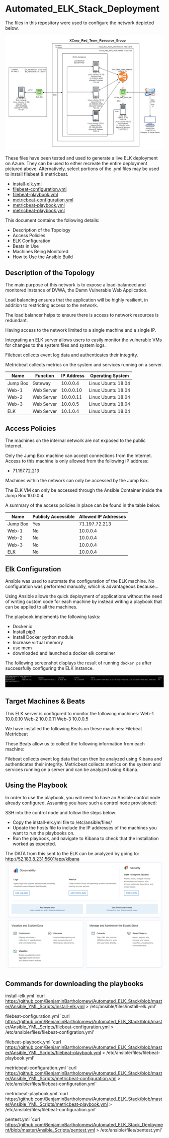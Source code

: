 # Automated_ELK_Stack_Deployment

The files in this repository were used to configure the network depicted below.

![XCorp_Red_Team_Network_Diagram](Images/XCorp_Red_Team_Network_Diagram_Fixed.png)

These files have been tested and used to generate a live ELK deployment on Azure. They can be used to either recreate the entire deployment pictured above. Alternatively, select portions of the .yml files may be used to install filebeat & metricbeat.


- [install-elk.yml](Ansible_Scripts/install-elk.yml)
- [filebeat-configuration.yml](Ansible_Scripts/filebeat-configuration.yml)
- [filebeat-playbook.yml](Ansible_Scripts/filebeat-playbook.yml)
- [metricbeat-configuration.yml](Ansible_Scripts/metricbeat-configuration.yml)
- [metricbeat-playbook.yml](Ansible_Scripts/metricbeat-playbook.yml)
- [metricbeat-playbook.yml](Ansible_Scripts/pentest.yml)


This document contains the following details:
- Description of the Topology
- Access Policies
- ELK Configuration
- Beats in Use
- Machines Being Monitored
- How to Use the Ansible Build


## Description of the Topology

The main purpose of this network is to expose a load-balanced and monitored instance of DVWA, the Damn Vulnerable Web Application.

Load balancing ensures that the application will be highly resilient, in addition to restricting access to the network.

The load balancer helps to ensure there is access to network resources is redundant.

Having access to the network limited to a single machine and a single IP.

Integrating an ELK server allows users to easily monitor the vulnerable VMs for changes to the system files and system logs.

Filebeat collects event log data and authenticates their integrity.

Metricbeat collects metrics on the system and services running on a server.


| Name     | Function | IP Address | Operating System  |
|----------|----------|------------|-------------------|
| Jump Box |Gateway   | 10.0.0.4   | Linux Ubuntu 18.04|
| Web-1    |Web Server| 10.0.0.10  | Linux Ubuntu 18.04|
| Web-2    |Web Server| 10.0.0.11  | Linux Ubuntu 18.04|
| Web-3    |Web Server| 10.0.0.5   | Linux Ubuntu 18.04|
| ELK      |Web Server| 10.1.0.4   | Linux Ubuntu 18.04|

## Access Policies

The machines on the internal network are not exposed to the public Internet. 

Only the Jump Box machine can accept connections from the Internet. Access to this machine is only allowed from the following IP address:
- 71.197.72.213

Machines within the network can only be accessed by the Jump Box.

The ELK VM can only be accessed through the Ansible Container inside the Jump Box 10.0.0.4

A summary of the access policies in place can be found in the table below.

| Name     | Publicly Accessible | Allowed IP Addresses |
|----------|---------------------|----------------------|
|Jump Box  |   Yes               |     71.197.72.213    |
|Web-1     |   No                |     10.0.0.4         |
|Web-2     |   No                |     10.0.0.4         |
|Web-3     |   No                |     10.0.0.4         |
|ELK       |   No                |     10.0.0.4         |


## Elk Configuration

Ansible was used to automate the configuration of the ELK machine. No configuration was performed manually, which is advantageous because...

Using Ansible allows the quick deployment of applications without the need of writing custom code for each machine by instead writing a playbook that can be applied to all the machines.

The playbook implements the following tasks:
-  Docker.io
- Install pip3
- Install Docker python module
- Increase virtual memory
- use mem
- downloaded and launched a docker elk container

The following screenshot displays the result of running `docker ps` after successfully configuring the ELK instance.

![sudo docker ps](Images/sudo_docker_ps.png)

## Target Machines & Beats
This ELK server is configured to monitor the following machines:
Web-1 10.0.0.10
Web-2 10.0.0.11
Web-3 10.0.0.5

We have installed the following Beats on these machines:
Filebeat
Metricbeat

These Beats allow us to collect the following information from each machine:

Filebeat collects event log data that can then be analyzed using Kibana and authenticates their integrity.
Metricbeat collects metrics on the system and services running on a server and can be analyzed using Kibana.

## Using the Playbook
In order to use the playbook, you will need to have an Ansible control node already configured. Assuming you have such a control node provisioned: 

SSH into the control node and follow the steps below:
- Copy the install-elk.yml file to /etc/ansible/files/
- Update the hosts file to include the IP addresses of the machines you want to run the playbooks on.
- Run the playbook, and navigate to Kibana to check that the installation worked as expected.




The DATA from this sent to the ELK can be analyzed by going to:
http://52.183.8.231:5601/app/kibana
![Kibana_Home_Page](Images/Kibana_Home_Page.png)

## Commands for downloading the playbooks
install-elk.yml
`curl https://github.com/BenjaminBartholomew/Automated_ELK_Stack/blob/master/Ansible_YML_Scripts/install-elk.yml  > /etc/ansible/files/install-elk.yml’

filebeat-configuration.yml
`curl https://github.com/BenjaminBartholomew/Automated_ELK_Stack/blob/master/Ansible_YML_Scripts/filebeat-configuration.yml > /etc/ansible/files/filebeat-configration.yml’

filebeat-playbook.yml
`curl https://github.com/BenjaminBartholomew/Automated_ELK_Stack/blob/master/Ansible_YML_Scripts/filebeat-playbook.yml > /etc/ansible/files/filebeat-playbook.yml’

metricbeat-configuration.yml
`curl https://github.com/BenjaminBartholomew/Automated_ELK_Stack/blob/master/Ansible_YML_Scripts/metricbeat-configuration.yml > /etc/ansible/files/filebeat-configuration.yml’

metricbeat-playbook.yml
`curl https://github.com/BenjaminBartholomew/Automated_ELK_Stack/blob/master/Ansible_YML_Scripts/metricbeat-playbook.yml > /etc/ansible/files/filebeat-configuration.yml’

pentest.yml
`curl https://github.com/BenjaminBartholomew/Automated_ELK_Stack_Deployment/blob/master/Ansible_Scripts/pentest.yml > /etc/ansible/files/pentest.yml’
